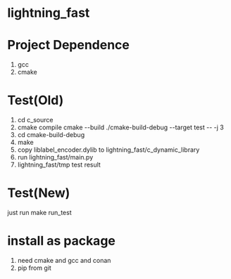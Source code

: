 # lightning_fast

# Project Dependence

1. gcc
2. cmake

# Test(Old)
1. cd c_source
2. cmake compile cmake --build ./cmake-build-debug --target test -- -j 3
3. cd cmake-build-debug
4. make
5. copy liblabel_encoder.dylib to lightning_fast/c_dynamic_library
6. run lightning_fast/main.py
7. lightning_fast/tmp test result

# Test(New)
just run make run_test

# install as package
1. need cmake and gcc and conan
2. pip from git
